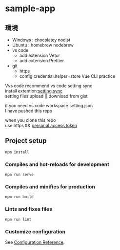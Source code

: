# sample-app

## 環境

- Windows : chocolatey nodist
- Ubuntu : homebrew nodebrew
- vs code
  - add extension Vetur
  - add extension Prettier
- git
  - https
  - config credential.helper=store
    Vue CLI practice

Vvs code recommend
vs code setting sync  
install extention:[setting sync](https://marketplace.visualstudio.com/items?itemName=Shan.code-settings-sync)  
setting files upload || download from gist

if you need vs code workspace setting.json  
I have pushed this repo

when you clone this repo  
use https && [personal access token](https://github.com/settings/tokens)

## Project setup

```
npm install
```

### Compiles and hot-reloads for development

```
npm run serve
```

### Compiles and minifies for production

```
npm run build
```

### Lints and fixes files

```
npm run lint
```

### Customize configuration

See [Configuration Reference](https://cli.vuejs.org/config/).
